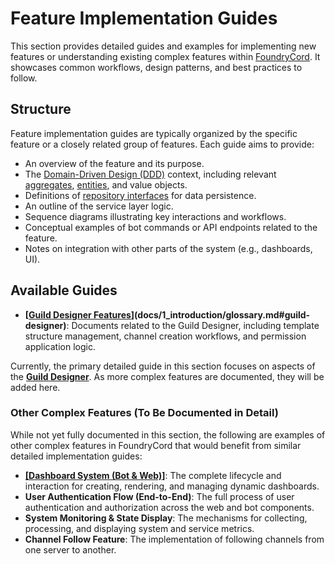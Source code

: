 # Feature Implementation Guides

This section provides detailed guides and examples for implementing new features or understanding existing complex features within [FoundryCord](docs/1_introduction/glossary.md#foundrycord). It showcases common workflows, design patterns, and best practices to follow.

## Structure

Feature implementation guides are typically organized by the specific feature or a closely related group of features. Each guide aims to provide:

*   An overview of the feature and its purpose.
*   The [Domain-Driven Design (DDD)](docs/1_introduction/glossary.md#ddd-domain-driven-design) context, including relevant [aggregates](docs/1_introduction/glossary.md#ddd-domain-driven-design), [entities](docs/1_introduction/glossary.md#ddd-domain-driven-design), and value objects.
*   Definitions of [repository interfaces](docs/1_introduction/glossary.md#ddd-domain-driven-design) for data persistence.
*   An outline of the service layer logic.
*   Sequence diagrams illustrating key interactions and workflows.
*   Conceptual examples of bot commands or API endpoints related to the feature.
*   Notes on integration with other parts of the system (e.g., dashboards, UI).

## Available Guides

*   **[[Guild Designer Features](./guild_designer/README.md)](docs/1_introduction/glossary.md#guild-designer)**: Documents related to the Guild Designer, including template structure management, channel creation workflows, and permission application logic.

Currently, the primary detailed guide in this section focuses on aspects of the **[Guild Designer](docs/1_introduction/glossary.md#guild-designer)**. As more complex features are documented, they will be added here.

### Other Complex Features (To Be Documented in Detail)

While not yet fully documented in this section, the following are examples of other complex features in FoundryCord that would benefit from similar detailed implementation guides:

*   **[[Dashboard System (Bot & Web)]](docs/1_introduction/glossary.md#dashboard)**: The complete lifecycle and interaction for creating, rendering, and managing dynamic dashboards.
*   **User Authentication Flow (End-to-End)**: The full process of user authentication and authorization across the web and bot components.
*   **System Monitoring & State Display**: The mechanisms for collecting, processing, and displaying system and service metrics.
*   **Channel Follow Feature**: The implementation of following channels from one server to another. 